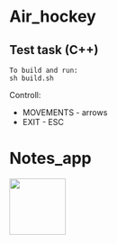 # Air_hockey

Test task (C++)
---------------------------------------------------
```
To build and run:
sh build.sh
```
Controll:
- MOVEMENTS - arrows
- EXIT - ESC
# Notes_app

<img align="left" width="100" src="https://github.com/nkuchyna/Air_hockey/blob/master/air_hockey.gif">
